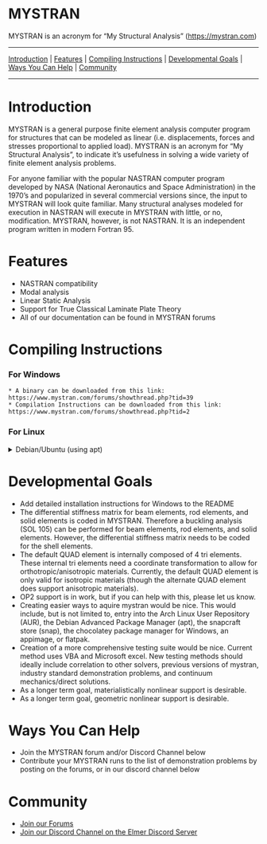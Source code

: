 MYSTRAN
=======

MYSTRAN is an acronym for “My Structural Analysis” (https://mystran.com)


---

[Introduction](#introduction) |
[Features](#features) |
[Compiling Instructions](#compiling-instructions) |
[Developmental Goals](#developmental-goals) |
[Ways You Can Help](#ways-you-can-help) |
[Community](#community)

---


# Introduction

MYSTRAN is a general purpose finite element analysis computer program for structures that can be modeled as linear (i.e. displacements, forces and stresses proportional to applied load). MYSTRAN is an acronym for “My Structural Analysis”, to indicate it’s usefulness in solving a wide variety of finite element analysis problems.

For anyone familiar with the popular NASTRAN computer program developed by NASA (National Aeronautics and Space Administration) in the 1970’s and popularized in several commercial versions since, the input to MYSTRAN will look quite familiar. Many structural analyses modeled for execution in NASTRAN will execute in MYSTRAN with little, or no, modification. MYSTRAN, however, is not NASTRAN. It is an independent program written in modern Fortran 95.

# Features

- NASTRAN compatibility
- Modal analysis
- Linear Static Analysis
- Support for True Classical Laminate Plate Theory
- All of our documentation can be found in MYSTRAN forums

# Compiling Instructions

### For Windows

    * A binary can be downloaded from this link: https://www.mystran.com/forums/showthread.php?tid=39
    * Compilation Instructions can be downloaded from this link: https://www.mystran.com/forums/showthread.php?tid=2


### For Linux

<details>
<summary> Debian/Ubuntu (using apt)</summary>
<br>
MYSTRAN relies upon the following dependencies

- gcc
- g++ (may come with gcc)
- gfortran
- make
- git
- f2c (aka libf2c)
- cmake (version 3.18 or above)

Check if gcc is installed. 
```
dpkg --list | grep -P "^ii\s+gcc\s+"
```

Check if g++ is installed
```
dpkg --list | grep g++
```

If it is not installed, installed it.
```
sudo apt install gcc
```

Check if gfortran is installed
```
dpkg --list | grep -P "^ii\s+gfortran\s+"
```

If it is not installed, install it.
```
sudo apt install gfortran
```

Check if make is installed
```
dpkg --list | grep -P "^ii\s+make\s+"
```

If it is not installed, install it.
```
sudo apt install make
```

Check if git is installed
```
dpkg --list | grep -P "^ii\s+git\s+"
```

If it is not installed, install it.
```
sudo apt install git
```

Check if f2c is installed
```
dpkg --list | grep -P "^ii\s+f2c\s+"
```

If it is not installed, install it.
```
sudo apt install f2c
```

Check if cmake is installed

```
dpkg --list | grep -P "^ii\s+cmake\s+"
```
If it is not installed, or it is not version 3.18 or later, you can purge it,
and aquire the newest version from source.
```
sudo apt purge cmake
git clone "https://gitlab.kitware.com/cmake/cmake.git"
cd cmake
./bootstrap
make
sudo make install
```

You now have all of the prerequisites to compile Mystran.

Aquire the Mystran source.
```
git clone https://github.com/dr-bill-c/MYSTRAN.git
cd MYSTRAN
```

Generate the build scripts.
```
cmake .
```

Compile with make.
```
make
```

Copy the mystran binary to the appropriate location
```
sudo cp MYSTRAN/Binaries/mystran /usr/local/bin/mystran
```

Delete the git repository 
```
cd ..
sudo rm -r MYSTRAN
```

Congragulations! You have just installed MYSTRAN.

</details>

# Developmental Goals

- Add detailed installation instructions for Windows to the README
- The differential stiffness matrix for beam elements, rod elements, and solid elements is coded in MYSTRAN. Therefore a buckling analysis (SOL 105) can be performed for beam elements, rod elements, and solid elements. However, the differential stiffness matrix needs to be coded for the shell elements.
- The default QUAD element is internally composed of 4 tri elements. These internal tri elements need a coordinate transformation to allow for orthotropic/anisotropic materials. Currently, the default QUAD element is only valid for isotropic materials (though the alternate QUAD element does support anisotropic materials).
- OP2 support is in work, but if you can help with this, please let us know.
- Creating easier ways to aquire mystran would be nice. This would include, but is not limited to, entry into the Arch Linux User Repository (AUR), the Debian Advanced Package Manager (apt), the snapcraft store (snap), the chocolatey package manager for Windows, an appimage, or flatpak.
- Creation of a more comprehensive testing suite would be nice. Current method uses VBA and Microsoft excel. New testing methods should ideally include correlation to other solvers, previous versions of mystran, industry standard demonstration problems, and continuum mechanics/direct solutions.
- As a longer term goal, materialistically nonlinear support is desirable.
- As a longer term goal, geometric nonlinear support is desirable.

# Ways You Can Help

- Join the MYSTRAN forum and/or Discord Channel below
- Contribute your MYSTRAN runs to the list of demonstration problems by posting on the forums, or in our discord channel below

# Community
- [Join our Forums](https://mystran.com/forums)
- [Join our Discord Channel on the Elmer Discord Server](https://discord.com/invite/fUJr75H)

